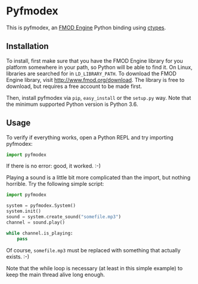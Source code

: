 Pyfmodex
========
This is pyfmodex, an [FMOD Engine](https://fmod.com) Python binding using [ctypes](https://docs.python.org/3/library/ctypes.html).

Installation
------------
To install, first make sure that you have the FMOD Engine library for you platform somewhere in your path, so Python will be able to find it.
On Linux, libraries are searched for in `LD_LIBRARY_PATH`.
To download the FMOD Engine library, visit http://www.fmod.org/download. The library is free to download, but requires a free account to be made first.

Then, install pyfmodex via `pip`, `easy_install` or the `setup.py` way. Note that the minimum supported Python version is Python 3.6.

Usage
-----
To verify if everything works, open a Python REPL and try importing pyfmodex:

```python
import pyfmodex
```

If there is no error: good, it worked. :-)

Playing a sound is a little bit more complicated than the import, but nothing horrible.
Try the following simple script:

```python
import pyfmodex

system = pyfmodex.System()
system.init()
sound = system.create_sound("somefile.mp3")
channel = sound.play()

while channel.is_playing:
    pass
```

Of course, `somefile.mp3` must be replaced with something that actually exists. :-)

Note that the while loop is necessary (at least in this simple example) to keep the main thread alive long enough.
